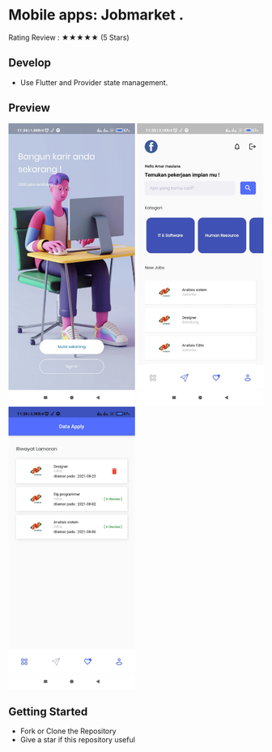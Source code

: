 # Mobile apps:  Jobmarket .

Rating Review : ★★★★★ (5 Stars) 

## Develop
- Use Flutter and Provider state management.

## Preview
<p align="left"> 
 
<img src="assets/3.jpeg" width="250">
<img src="assets/2.jpeg" width="250">
<img src="assets/1.jpeg" width="250">

## Getting Started
- Fork or Clone the Repository
- Give a star if this repository useful
